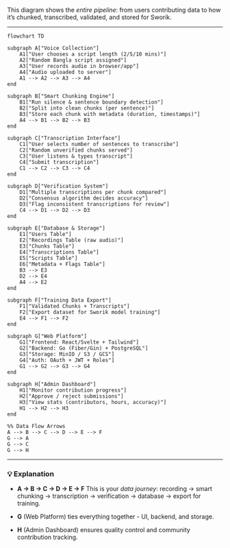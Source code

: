 This diagram shows the *entire pipeline*: from users contributing data to how it’s chunked, transcribed, validated, and stored for Sworik.

---

```mermaid
flowchart TD

subgraph A["Voice Collection"]
    A1["User chooses a script length (2/5/10 mins)"]
    A2["Random Bangla script assigned"]
    A3["User records audio in browser/app"]
    A4["Audio uploaded to server"]
    A1 --> A2 --> A3 --> A4
end

subgraph B["Smart Chunking Engine"]
    B1["Run silence & sentence boundary detection"]
    B2["Split into clean chunks (per sentence)"]
    B3["Store each chunk with metadata (duration, timestamps)"]
    A4 --> B1 --> B2 --> B3
end

subgraph C["Transcription Interface"]
    C1["User selects number of sentences to transcribe"]
    C2["Random unverified chunks served"]
    C3["User listens & types transcript"]
    C4["Submit transcription"]
    C1 --> C2 --> C3 --> C4
end

subgraph D["Verification System"]
    D1["Multiple transcriptions per chunk compared"]
    D2["Consensus algorithm decides accuracy"]
    D3["Flag inconsistent transcriptions for review"]
    C4 --> D1 --> D2 --> D3
end

subgraph E["Database & Storage"]
    E1["Users Table"]
    E2["Recordings Table (raw audio)"]
    E3["Chunks Table"]
    E4["Transcriptions Table"]
    E5["Scripts Table"]
    E6["Metadata + Flags Table"]
    B3 --> E3
    D2 --> E4
    A4 --> E2
end

subgraph F["Training Data Export"]
    F1["Validated Chunks + Transcripts"]
    F2["Export dataset for Sworik model training"]
    E4 --> F1 --> F2
end

subgraph G["Web Platform"]
    G1["Frontend: React/Svelte + Tailwind"]
    G2["Backend: Go (Fiber/Gin) + PostgreSQL"]
    G3["Storage: MinIO / S3 / GCS"]
    G4["Auth: OAuth + JWT + Roles"]
    G1 --> G2 --> G3 --> G4
end

subgraph H["Admin Dashboard"]
    H1["Monitor contribution progress"]
    H2["Approve / reject submissions"]
    H3["View stats (contributors, hours, accuracy)"]
    H1 --> H2 --> H3
end

%% Data Flow Arrows
A --> B --> C --> D --> E --> F
G --> A
G --> C
G --> H
```

---

### 💡 Explanation

* **A → B → C → D → E → F**
  This is your *data journey*:
  recording → smart chunking → transcription → verification → database → export for training.

* **G** (Web Platform) ties everything together - UI, backend, and storage.

* **H** (Admin Dashboard) ensures quality control and community contribution tracking.

